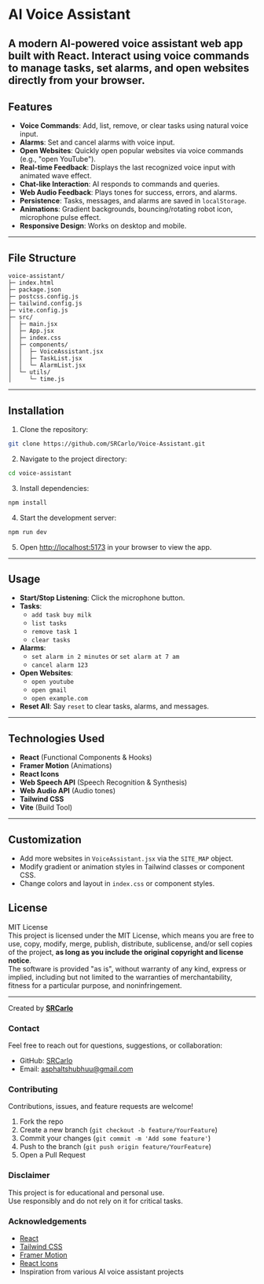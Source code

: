 # AI Voice Assistant

A modern AI-powered voice assistant web app built with **React**. Interact using voice commands to manage tasks, set alarms, and open websites directly from your browser.
---

## Features

- **Voice Commands**: Add, list, remove, or clear tasks using natural voice input.
- **Alarms**: Set and cancel alarms with voice input.
- **Open Websites**: Quickly open popular websites via voice commands (e.g., "open YouTube").
- **Real-time Feedback**: Displays the last recognized voice input with animated wave effect.
- **Chat-like Interaction**: AI responds to commands and queries.
- **Web Audio Feedback**: Plays tones for success, errors, and alarms.
- **Persistence**: Tasks, messages, and alarms are saved in `localStorage`.
- **Animations**: Gradient backgrounds, bouncing/rotating robot icon, microphone pulse effect.
- **Responsive Design**: Works on desktop and mobile.

---

## File Structure

```
voice-assistant/
├─ index.html
├─ package.json
├─ postcss.config.js
├─ tailwind.config.js
├─ vite.config.js
├─ src/
│  ├─ main.jsx
│  ├─ App.jsx
│  ├─ index.css
│  ├─ components/
│  │  ├─ VoiceAssistant.jsx
│  │  ├─ TaskList.jsx
│  │  └─ AlarmList.jsx
│  └─ utils/
│     └─ time.js
```

---

## Installation

1. Clone the repository:

```bash
git clone https://github.com/SRCarlo/Voice-Assistant.git
```

2. Navigate to the project directory:

```bash
cd voice-assistant
```

3. Install dependencies:

```bash
npm install
```

4. Start the development server:

```bash
npm run dev
```

5. Open [http://localhost:5173](http://localhost:5173) in your browser to view the app.

---

## Usage

- **Start/Stop Listening**: Click the microphone button.
- **Tasks**:
  - `add task buy milk`
  - `list tasks`
  - `remove task 1`
  - `clear tasks`
- **Alarms**:
  - `set alarm in 2 minutes` or `set alarm at 7 am`
  - `cancel alarm 123`
- **Open Websites**:
  - `open youtube`
  - `open gmail`
  - `open example.com`
- **Reset All**: Say `reset` to clear tasks, alarms, and messages.

---

## Technologies Used

- **React** (Functional Components & Hooks)
- **Framer Motion** (Animations)
- **React Icons**
- **Web Speech API** (Speech Recognition & Synthesis)
- **Web Audio API** (Audio tones)
- **Tailwind CSS**
- **Vite** (Build Tool)

---

## Customization

- Add more websites in `VoiceAssistant.jsx` via the `SITE_MAP` object.
- Modify gradient or animation styles in Tailwind classes or component CSS.
- Change colors and layout in `index.css` or component styles.

## License

MIT License  
This project is licensed under the MIT License, which means you are free to use, copy, modify, merge, publish, distribute, sublicense, and/or sell copies of the project, **as long as you include the original copyright and license notice**.  
The software is provided "as is", without warranty of any kind, express or implied, including but not limited to the warranties of merchantability, fitness for a particular purpose, and noninfringement.

---

Created by **[SRCarlo](https://github.com/SRCarlo)**

### Contact

Feel free to reach out for questions, suggestions, or collaboration:  
- GitHub: [SRCarlo](https://github.com/SRCarlo)  
- Email: asphaltshubhuu@gmail.com 

### Contributing

Contributions, issues, and feature requests are welcome!  
1. Fork the repo  
2. Create a new branch (`git checkout -b feature/YourFeature`)  
3. Commit your changes (`git commit -m 'Add some feature'`)  
4. Push to the branch (`git push origin feature/YourFeature`)  
5. Open a Pull Request  

### Disclaimer

This project is for educational and personal use.  
Use responsibly and do not rely on it for critical tasks.  

### Acknowledgements

- [React](https://reactjs.org/)  
- [Tailwind CSS](https://tailwindcss.com/)  
- [Framer Motion](https://www.framer.com/motion/)  
- [React Icons](https://react-icons.github.io/react-icons/)  
- Inspiration from various AI voice assistant projects